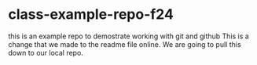 # class-example-repo-f24
this is an example repo to demostrate working with git and github
This is a change that we made to the readme file online. We are going to pull this down to our local repo.
